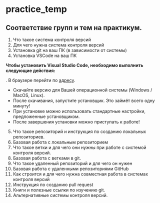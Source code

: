 # practice_temp

## Соответствие групп и тем на практикум.

1. Что такое система контроля версий
2. Для чего нужна система контроля версий
3. Установка git на ваш ПК (в зависимости от системы)
4. Установка VSCode на ваш ПК

**Чтобы установить Visual Studio Code, необходимо выполнить следующие действия:**

. В браузере перейти по [адресу](https://code.visualstudio.com/download).
* Скачайте версию для Вашей операционной системы (Windows / MacOS, Linux).
* После скачивания, запустите установщик. Это займёт всего одну минуту!
* При установке можно использовать стандартные настройки, предложенные установщиком. 
* После завершения установки можно приступать к работе!


5. Что такое репозиторий и инструкция по созданию локальных репозиториев.
6. Базовая работа с локальным репозиторием
7. Что такое ветки и для чего они нужны при работе с системой контроля версий.
8. Базовая работа с ветками в git.
9. Что такое удаленный репозиторий и для чего он нужен
10. Базовая работа с удаленными репозиториями GitHub
11. Как строится и для чего нужна совместная работа в системах контроля версий
12. Инструкция по созданию pull request
13. Книги и полезные ссылки по изучению git.
14. Альтернативные системы контроля версий.
